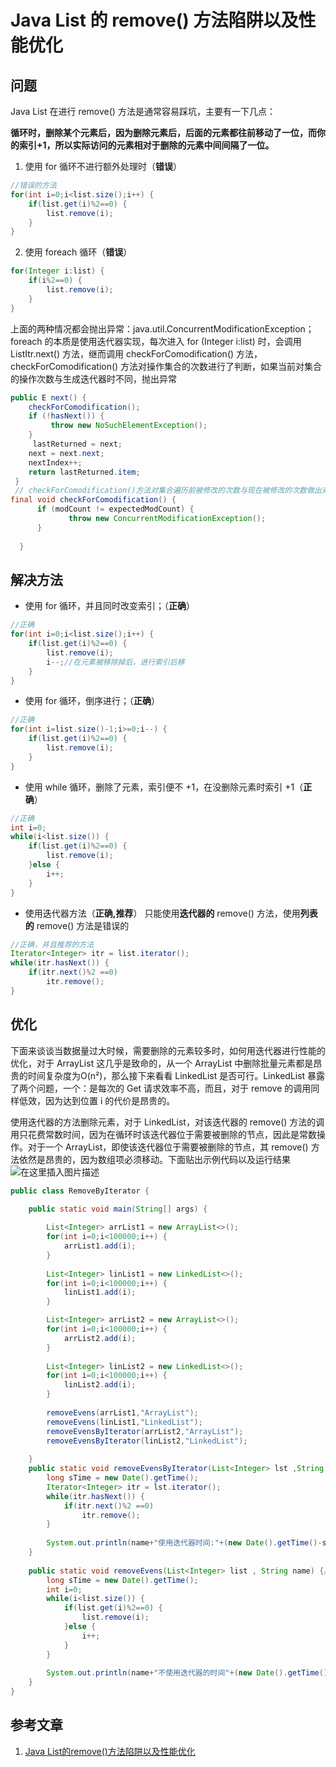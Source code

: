 # Java List 的 remove() 方法陷阱以及性能优化

## 问题

Java List 在进行 remove() 方法是通常容易踩坑，主要有一下几点：

**循环时，删除某个元素后，因为删除元素后，后面的元素都往前移动了一位，而你的索引+1，所以实际访问的元素相对于删除的元素中间间隔了一位。**

1. 使用 for 循环不进行额外处理时（**错误**）

```java
//错误的方法
for(int i=0;i<list.size();i++) {
	if(list.get(i)%2==0) {
		list.remove(i);
	}
}
```

2. 使用 foreach 循环（**错误**）

```java
for(Integer i:list) {
    if(i%2==0) {
     	list.remove(i);
    }
}
```

上面的两种情况都会抛出异常：java.util.ConcurrentModificationException；
foreach 的本质是使用迭代器实现，每次进入 for (Integer i:list) 时，会调用 ListItr.next() 方法，继而调用 checkForComodification() 方法， checkForComodification() 方法对操作集合的次数进行了判断，如果当前对集合的操作次数与生成迭代器时不同，抛出异常

```java
public E next() {
	checkForComodification();
	if (!hasNext()) {
		 throw new NoSuchElementException();
	}
	 lastReturned = next;
	next = next.next;
	nextIndex++;
	return lastReturned.item;
 }
 // checkForComodification()方法对集合遍历前被修改的次数与现在被修改的次数做出对比
final void checkForComodification() {
	  if (modCount != expectedModCount) {
	  		 throw new ConcurrentModificationException();
	  }
             
  }
```

## 解决方法

- 使用 for 循环，并且同时改变索引；（**正确**）

```java
//正确
for(int i=0;i<list.size();i++) {
	if(list.get(i)%2==0) {
		list.remove(i);
		i--;//在元素被移除掉后，进行索引后移
	}
}
```

- 使用 for 循环，倒序进行；（**正确**）

```java
//正确
for(int i=list.size()-1;i>=0;i--) {
	if(list.get(i)%2==0) {
		list.remove(i);
	}
}
```

- 使用 while 循环，删除了元素，索引便不 +1，在没删除元素时索引 +1（**正确**）

```java
//正确
int i=0;
while(i<list.size()) {
	if(list.get(i)%2==0) {
		list.remove(i);
	}else {
		i++;
	}
}
```

* 使用迭代器方法（**正确,推荐**）
  只能使用**迭代器的** remove() 方法，使用**列表的** remove() 方法是错误的

```java
//正确，并且推荐的方法
Iterator<Integer> itr = list.iterator();
while(itr.hasNext()) {
	if(itr.next()%2 ==0)
		itr.remove();
}
```

## 优化

下面来谈谈当数据量过大时候，需要删除的元素较多时，如何用迭代器进行性能的优化，对于 ArrayList 这几乎是致命的，从一个 ArrayList 中删除批量元素都是昂贵的时间复杂度为O(n²)，那么接下来看看 LinkedList 是否可行。LinkedList 暴露了两个问题，一个：是每次的 Get 请求效率不高，而且，对于 remove 的调用同样低效，因为达到位置 i 的代价是昂贵的。

使用迭代器的方法删除元素，对于 LinkedList，对该迭代器的 remove() 方法的调用只花费常数时间，因为在循环时该迭代器位于需要被删除的节点，因此是常数操作。对于一个 ArrayList，即使该迭代器位于需要被删除的节点，其 remove() 方法依然是昂贵的，因为数组项必须移动。下面贴出示例代码以及运行结果
![在这里插入图片描述](https://img-blog.csdnimg.cn/2019052517530268.png)

```java
public class RemoveByIterator {

	public static void main(String[] args) {
		
		List<Integer> arrList1 = new ArrayList<>();
		for(int i=0;i<100000;i++) {
			arrList1.add(i);
		}
		
		List<Integer> linList1 = new LinkedList<>();
		for(int i=0;i<100000;i++) {
			linList1.add(i);
		}

		List<Integer> arrList2 = new ArrayList<>();
		for(int i=0;i<100000;i++) {
			arrList2.add(i);
		}
		
		List<Integer> linList2 = new LinkedList<>();
		for(int i=0;i<100000;i++) {
			linList2.add(i);
		}
		
		removeEvens(arrList1,"ArrayList");
		removeEvens(linList1,"LinkedList");
		removeEvensByIterator(arrList2,"ArrayList");
		removeEvensByIterator(linList2,"LinkedList");
		
	}
	public static void removeEvensByIterator(List<Integer> lst ,String name) {//利用迭代器remove偶数
		long sTime = new Date().getTime();
		Iterator<Integer> itr = lst.iterator();
		while(itr.hasNext()) {
			if(itr.next()%2 ==0)
				itr.remove();
		}
		
		System.out.println(name+"使用迭代器时间:"+(new Date().getTime()-sTime)+"毫秒");
	}
	
	public static void removeEvens(List<Integer> list , String name) {//不使用迭代器remove偶数
		long sTime = new Date().getTime();
		int i=0;
		while(i<list.size()) {
			if(list.get(i)%2==0) {
				list.remove(i);
			}else {
				i++;
			}
		}
	
		System.out.println(name+"不使用迭代器的时间"+(new Date().getTime()-sTime)+"毫秒");
	}
}
```

## 参考文章

1. [Java List的remove()方法陷阱以及性能优化](https://blog.csdn.net/wsdfym/article/details/90544839)



